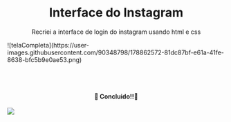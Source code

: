 <h1 align="center">Interface do Instagram </h1>
<p align="center">Recriei a interface de login do instagram usando html e css</p>
![telaCompleta](https://user-images.githubusercontent.com/90348798/178862572-81dc87bf-e61a-41fe-8638-bfc5b9e0ae53.png)

<br><br>
<h4 align="center"> 
	 🚀 Concluido!!🚀
</h4>
<img src="https://img.shields.io/static/v1?label=Site&message=Instagram&color=7159c1&style=for-the-badge&logo=ghost"/>
